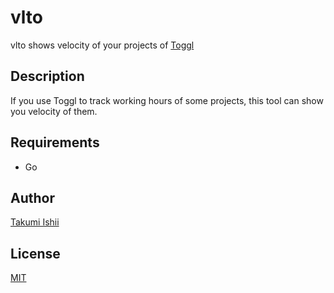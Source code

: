 vlto
====

vlto shows velocity of your projects of [Toggl](https://toggl.com)

## Description

If you use Toggl to track working hours of some projects, this tool can show you velocity of them.

## Requirements

* Go

## Author

[Takumi Ishii](https://github.com/it-akumi)

## License

[MIT](https://github.com/it-akumi/vlto/blob/master/LICENSE)
